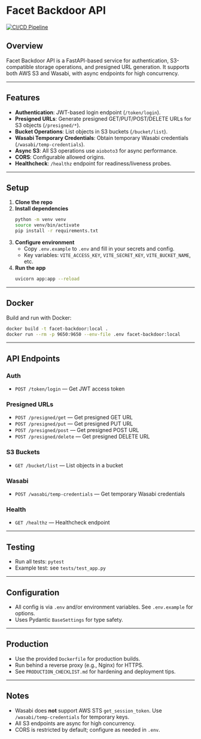 # Facet Backdoor API

[![CI/CD Pipeline](https://github.com/ryanlong1004/facet-backdoor/actions/workflows/ci-cd.yml/badge.svg)](https://github.com/ryanlong1004/facet-backdoor/actions/workflows/ci-cd.yml)

## Overview

Facet Backdoor API is a FastAPI-based service for authentication, S3-compatible storage operations, and presigned URL generation. It supports both AWS S3 and Wasabi, with async endpoints for high concurrency.

---

## Features

- **Authentication**: JWT-based login endpoint (`/token/login`).
- **Presigned URLs**: Generate presigned GET/PUT/POST/DELETE URLs for S3 objects (`/presigned/*`).
- **Bucket Operations**: List objects in S3 buckets (`/bucket/list`).
- **Wasabi Temporary Credentials**: Obtain temporary Wasabi credentials (`/wasabi/temp-credentials`).
- **Async S3**: All S3 operations use `aioboto3` for async performance.
- **CORS**: Configurable allowed origins.
- **Healthcheck**: `/healthz` endpoint for readiness/liveness probes.

---

## Setup

1. **Clone the repo**
2. **Install dependencies**
   ```sh
   python -m venv venv
   source venv/bin/activate
   pip install -r requirements.txt
   ```
3. **Configure environment**
   - Copy `.env.example` to `.env` and fill in your secrets and config.
   - Key variables: `VITE_ACCESS_KEY`, `VITE_SECRET_KEY`, `VITE_BUCKET_NAME`, etc.
4. **Run the app**
   ```sh
   uvicorn app:app --reload
   ```

---

## Docker

Build and run with Docker:

```sh
docker build -t facet-backdoor:local .
docker run --rm -p 9650:9650 --env-file .env facet-backdoor:local
```

---

## API Endpoints

### Auth

- `POST /token/login` — Get JWT access token

### Presigned URLs

- `POST /presigned/get` — Get presigned GET URL
- `POST /presigned/put` — Get presigned PUT URL
- `POST /presigned/post` — Get presigned POST URL
- `POST /presigned/delete` — Get presigned DELETE URL

### S3 Buckets

- `GET /bucket/list` — List objects in a bucket

### Wasabi

- `POST /wasabi/temp-credentials` — Get temporary Wasabi credentials

### Health

- `GET /healthz` — Healthcheck endpoint

---

## Testing

- Run all tests: `pytest`
- Example test: see `tests/test_app.py`

---

## Configuration

- All config is via `.env` and/or environment variables. See `.env.example` for options.
- Uses Pydantic `BaseSettings` for type safety.

---

## Production

- Use the provided `Dockerfile` for production builds.
- Run behind a reverse proxy (e.g., Nginx) for HTTPS.
- See `PRODUCTION_CHECKLIST.md` for hardening and deployment tips.

---

## Notes

- Wasabi does **not** support AWS STS `get_session_token`. Use `/wasabi/temp-credentials` for temporary keys.
- All S3 endpoints are async for high concurrency.
- CORS is restricted by default; configure as needed in `.env`.
